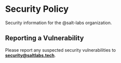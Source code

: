 # Security Policy

Security information for the @salt-labs organization.

## Reporting a Vulnerability

Please report any suspected security vulnerabilities to **[security@saltlabs.tech](mailto:security@saltlabs.tech)**.
